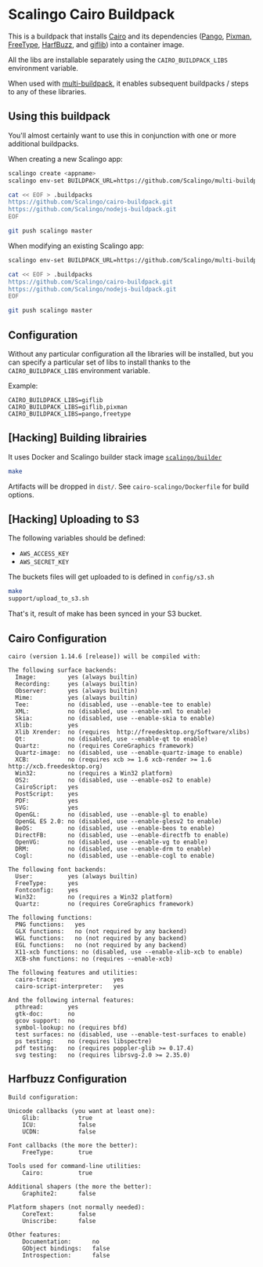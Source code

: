 # Scalingo Cairo Buildpack

This is a buildpack that installs [Cairo](http://cairographics.org/) and
its dependencies ([Pango](http://www.pango.org/), [Pixman](http://pixman.org/),
[FreeType](http://www.freetype.org/),
[HarfBuzz](http://www.freedesktop.org/wiki/Software/HarfBuzz/), and
[giflib](http://giflib.sourceforge.net/)) into a container image.

All the libs are installable separately using the `CAIRO_BUILDPACK_LIBS`
environment variable.

When used with
[multi-buildpack](https://github.com/Scalingo/multi-buildpack),
it enables subsequent buildpacks / steps to any of these libraries.

## Using this buildpack

You'll almost certainly want to use this in conjunction with one or more
additional buildpacks.

When creating a new Scalingo app:

```bash
scalingo create <appname>
scalingo env-set BUILDPACK_URL=https://github.com/Scalingo/multi-buildpack.git

cat << EOF > .buildpacks
https://github.com/Scalingo/cairo-buildpack.git
https://github.com/Scalingo/nodejs-buildpack.git
EOF

git push scalingo master
```

When modifying an existing Scalingo app:

```bash
scalingo env-set BUILDPACK_URL=https://github.com/Scalingo/multi-buildpack.git

cat << EOF > .buildpacks
https://github.com/Scalingo/cairo-buildpack.git
https://github.com/Scalingo/nodejs-buildpack.git
EOF

git push scalingo master
```

## Configuration

Without any particular configuration all the libraries will be installed, but you can specify
a particular set of libs to install thanks to the `CAIRO_BUILDPACK_LIBS` environment variable.

Example:

```
CAIRO_BUILDPACK_LIBS=giflib
CAIRO_BUILDPACK_LIBS=giflib,pixman
CAIRO_BUILDPACK_LIBS=pango,freetype
```

## [Hacking] Building librairies

It uses Docker and Scalingo builder stack image
[`scalingo/builder`](https://hub.docker.com/r/scalingo/builder)

```bash
make
```

Artifacts will be dropped in `dist/`.  See `cairo-scalingo/Dockerfile` for build options.

## [Hacking] Uploading to S3

The following variables should be defined:

* `AWS_ACCESS_KEY`
* `AWS_SECRET_KEY`

The buckets files will get uploaded to is defined in `config/s3.sh`

```bash
make
support/upload_to_s3.sh
```

That's it, result of make has been synced in your S3 bucket.

## Cairo Configuration

```
cairo (version 1.14.6 [release]) will be compiled with:

The following surface backends:
  Image:         yes (always builtin)
  Recording:     yes (always builtin)
  Observer:      yes (always builtin)
  Mime:          yes (always builtin)
  Tee:           no (disabled, use --enable-tee to enable)
  XML:           no (disabled, use --enable-xml to enable)
  Skia:          no (disabled, use --enable-skia to enable)
  Xlib:          yes
  Xlib Xrender:  no (requires  http://freedesktop.org/Software/xlibs)
  Qt:            no (disabled, use --enable-qt to enable)
  Quartz:        no (requires CoreGraphics framework)
  Quartz-image:  no (disabled, use --enable-quartz-image to enable)
  XCB:           no (requires xcb >= 1.6 xcb-render >= 1.6 http://xcb.freedesktop.org)
  Win32:         no (requires a Win32 platform)
  OS2:           no (disabled, use --enable-os2 to enable)
  CairoScript:   yes
  PostScript:    yes
  PDF:           yes
  SVG:           yes
  OpenGL:        no (disabled, use --enable-gl to enable)
  OpenGL ES 2.0: no (disabled, use --enable-glesv2 to enable)
  BeOS:          no (disabled, use --enable-beos to enable)
  DirectFB:      no (disabled, use --enable-directfb to enable)
  OpenVG:        no (disabled, use --enable-vg to enable)
  DRM:           no (disabled, use --enable-drm to enable)
  Cogl:          no (disabled, use --enable-cogl to enable)

The following font backends:
  User:          yes (always builtin)
  FreeType:      yes
  Fontconfig:    yes
  Win32:         no (requires a Win32 platform)
  Quartz:        no (requires CoreGraphics framework)

The following functions:
  PNG functions:   yes
  GLX functions:   no (not required by any backend)
  WGL functions:   no (not required by any backend)
  EGL functions:   no (not required by any backend)
  X11-xcb functions: no (disabled, use --enable-xlib-xcb to enable)
  XCB-shm functions: no (requires --enable-xcb)

The following features and utilities:
  cairo-trace:                yes
  cairo-script-interpreter:   yes

And the following internal features:
  pthread:       yes
  gtk-doc:       no
  gcov support:  no
  symbol-lookup: no (requires bfd)
  test surfaces: no (disabled, use --enable-test-surfaces to enable)
  ps testing:    no (requires libspectre)
  pdf testing:   no (requires poppler-glib >= 0.17.4)
  svg testing:   no (requires librsvg-2.0 >= 2.35.0)
```

## Harfbuzz Configuration

```
Build configuration:

Unicode callbacks (you want at least one):
	Glib:			true
	ICU:			false
	UCDN:			false

Font callbacks (the more the better):
	FreeType:		true

Tools used for command-line utilities:
	Cairo:			true

Additional shapers (the more the better):
	Graphite2:		false

Platform shapers (not normally needed):
	CoreText:		false
	Uniscribe:		false

Other features:
	Documentation:		no
	GObject bindings:	false
	Introspection:		false
```

